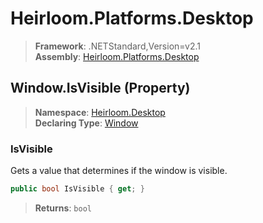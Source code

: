 # Heirloom.Platforms.Desktop

> **Framework**: .NETStandard,Version=v2.1  
> **Assembly**: [Heirloom.Platforms.Desktop][0]

## Window.IsVisible (Property)

> **Namespace**: [Heirloom.Desktop][0]  
> **Declaring Type**: [Window][1]

### IsVisible

Gets a value that determines if the window is visible.

```cs
public bool IsVisible { get; }
```

> **Returns**: `bool`

[0]: ../../../Heirloom.Platforms.Desktop.md
[1]: ../Window.md
